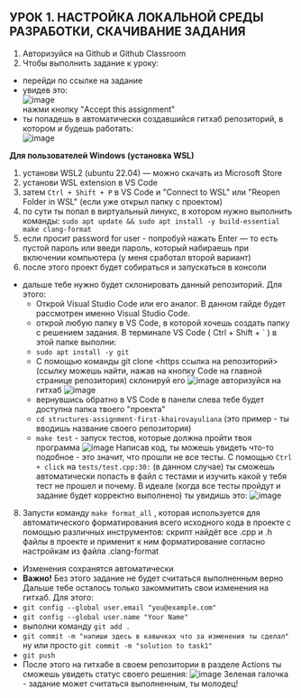 ## УРОК 1. НАСТРОЙКА ЛОКАЛЬНОЙ СРЕДЫ РАЗРАБОТКИ, СКАЧИВАНИЕ ЗАДАНИЯ
1. Авторизуйся на Github и Github Classroom
2. Чтобы выполнить задание к уроку:
- перейди по ссылке на задание
- увидев это:  
![image](https://github.com/user-attachments/assets/7f838452-6594-4e0b-8f74-893315562344)  
нажми кнопку "Accept this assignment"
- ты попадешь в автоматически создавшийся гитхаб репозиторий, в котором и будешь работать:  
![image](https://github.com/user-attachments/assets/7b6b6e19-04da-4f68-9cfe-58c94cfc51e0)  

**Для пользователей Windows (установка WSL)**
1. установи WSL2 (ubuntu 22.04) — можно скачать из Microsoft Store
2. установи WSL extension в VS Code
3. затем `Ctrl + Shift + P` в VS Code и "Connect to WSL" или "Reopen Folder in WSL" (если уже открыл папку с проектом)
4. по сути ты попал в виртуальный линукс, в котором нужно выполнить команды: `sudo apt update && sudo apt install -y build-essential make clang-format`
5. если просит password for user - попробуй нажать Enter — то есть пустой пароль или введи пароль, который набираешь при включении компьютера (у меня сработал второй вариант)
6. после этого проект будет собираться и запускаться в консоли 

- дальше тебе нужно будет склонировать данный репозиторий. Для этого:
  - Открой Visual Studio Code или его аналог. В данном гайде будет рассмотрен именно Visual Studio Code.
  - открой любую папку в  VS Code, в которой хочешь создать папку с решением задания. В терминале VS Code ( Ctrl + Shift + ` ) в этой папке выполни:
  - `sudo apt install -y git` 
  - С помощью команды git clone <https ссылка на репозиторий> (ссылку можешь найти, нажав на кнопку Code на главной странице репозитория) склонируй его
    ![image](https://github.com/user-attachments/assets/f8a6d3f6-3d54-4a35-be03-c246e93b40dd)
    авторизуйся на гитхаб
    ![image](https://github.com/user-attachments/assets/8010ec13-e5b5-42fd-bb32-f7d63e55fef5)
  - вернувшись обратно в VS Code в панели слева тебе будет доступна папка твоего "проекта"
  -  `cd structures-assignment-first-khairovayuliana` (это пример - ты вводишь название своего репозитория)  
  -  `make test`  - запуск тестов, которые должна пройти твоя программа
   ![image](https://github.com/user-attachments/assets/667ca4d1-f28d-460e-a054-9672dd1ee414)
   Написав код, ты можешь увидеть что-то подобное - это значит, что прошли не все тесты. С помощью `Ctrl + click` на `tests/test.cpp:30:` (в данном случае) ты сможешь автоматически попасть в файл c тестами и изучить какой у тебя тест не прошел и почему. В идеале (когда все тесты пройдут и задание будет корректно выполнено) ты увидишь это:
   ![image](https://github.com/user-attachments/assets/1e93b16c-398f-4c79-824a-b36bf1dca53a)
8. Запусти команду `make format_all` , которая используется для автоматического форматирования всего исходного кода в проекте с помощью различных инструментов: скрипт найдёт все .cpp и .h файлы в проекте
и применит к ним форматирование согласно настройкам из файла .clang-format
- Изменения сохранятся автоматически
- __Важно!__ Без этого задание не будет считаться выполненным верно  
Дальше тебе осталось только закоммитить свои изменения на гитхаб. Для этого:
- `git config --global user.email "you@example.com"`
- `git config --global user.name "Your Name"`
- выполни команду `git add .`
- `git commit -m "напиши здесь в кавычках что за изменения ты сделал"` ну или просто `git commit -m "solution to task1"`
- `git push`
- После этого на гитхабе в своем репозитории в разделе Actions ты сможешь увидеть статус своего решения:
  ![image](https://github.com/user-attachments/assets/b0df5d02-a0c6-4f5c-afbb-953f67dafd34)
  Зеленая галочка - задание может считаться выполненным, ты молодец!
  


   


  
